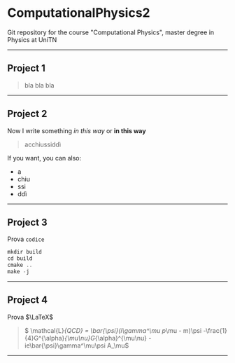 # ComputationalPhysics2

 Git repository for the course "Computational Physics", master degree in Physics at UniTN

---

## Project 1

> bla bla bla

---

## Project 2

Now I write something *in this way* or **in this way**

> acchiussiddì

If you want, you can also:

* a
* chiu
* ssi
* ddì

---

## Project 3

Prova `codice`

```C
mkdir build
cd build
cmake ..
make -j
```

---

## Project 4

Prova $\LaTeX$

> $ \mathcal{L}_{QCD} = \bar{\psi}(i\gamma^\mu p_\mu - m)\psi -\frac{1}{4}G^{\alpha}_{\mu\nu}G_{\alpha}^{\mu\nu} -ie\bar{\psi}\gamma^\mu\psi A_\mu$

---
